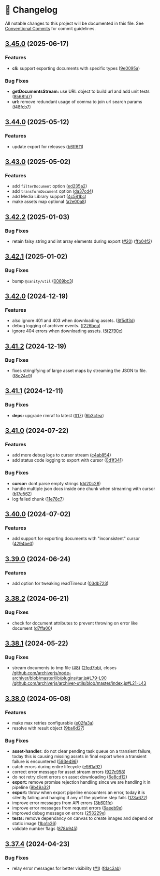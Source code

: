 <!-- markdownlint-disable --><!-- textlint-disable -->

# 📓 Changelog

All notable changes to this project will be documented in this file. See
[Conventional Commits](https://conventionalcommits.org) for commit guidelines.

## [3.45.0](https://github.com/sanity-io/export/compare/v3.44.0...v3.45.0) (2025-06-17)

### Features

- **cli:** support exporting documents with specific types ([9e0095a](https://github.com/sanity-io/export/commit/9e0095ad9a5389d2fb048c984e50d12f0fb84583))

### Bug Fixes

- **getDocumentsStream:** use URL object to build url and add unit tests ([8568fd7](https://github.com/sanity-io/export/commit/8568fd798f3269976aeab7ff436f2783b43c5a5e))
- **url:** remove redundant usage of comma to join url search params ([f48fcb7](https://github.com/sanity-io/export/commit/f48fcb7c0f931febb1ed9d0c524e0adf1572bd18))

## [3.44.0](https://github.com/sanity-io/export/compare/v3.43.0...v3.44.0) (2025-05-12)

### Features

- update export for releases ([b6ff6f1](https://github.com/sanity-io/export/commit/b6ff6f17a528e877c4137a22b164f95909833c94))

## [3.43.0](https://github.com/sanity-io/export/compare/v3.42.2...v3.43.0) (2025-05-02)

### Features

- add `filterDocument` option ([ed235a2](https://github.com/sanity-io/export/commit/ed235a27e573797475cf0bed44f36199cf1d5b3b))
- add `transformDocument` option ([da37cd4](https://github.com/sanity-io/export/commit/da37cd447383408690ed68732b7a99e8d3bee2fa))
- add Media Library support ([4c581bc](https://github.com/sanity-io/export/commit/4c581bcfc24913ace0b829a291ad96cf3e0d10d6))
- make assets map optional ([a2e00a8](https://github.com/sanity-io/export/commit/a2e00a8a24c0f2fcdae5cf2a16c863bf7c179ae1))

## [3.42.2](https://github.com/sanity-io/export/compare/v3.42.1...v3.42.2) (2025-01-03)

### Bug Fixes

- retain falsy string and int array elements during export ([#20](https://github.com/sanity-io/export/issues/20)) ([ffb04f2](https://github.com/sanity-io/export/commit/ffb04f244c65abdcc2b8f40d2d7a22ee5151c0a0))

## [3.42.1](https://github.com/sanity-io/export/compare/v3.42.0...v3.42.1) (2025-01-02)

### Bug Fixes

- bump `@sanity/util` ([0069bc3](https://github.com/sanity-io/export/commit/0069bc30b04bb7fc47f44fed36a3f0b52c179d03))

## [3.42.0](https://github.com/sanity-io/export/compare/v3.41.2...v3.42.0) (2024-12-19)

### Features

- also ignore 401 and 403 when downloading assets. ([8f5df3d](https://github.com/sanity-io/export/commit/8f5df3d6684121b0389e078a92385e5287c43456))
- debug logging of archiver events. ([f226bea](https://github.com/sanity-io/export/commit/f226bea73da9661b56a1a3db40ba14d2daee10c5))
- ignore 404 errors when downloading assets. ([5f2790c](https://github.com/sanity-io/export/commit/5f2790c9c80b23150ff55044fd8b9d030e0f144c))

## [3.41.2](https://github.com/sanity-io/export/compare/v3.41.1...v3.41.2) (2024-12-19)

### Bug Fixes

- fixes stringifying of large asset maps by streaming the JSON to file. ([f8e24c9](https://github.com/sanity-io/export/commit/f8e24c92811abc9dfcc1c40c6a2e3f5a5e3e3122))

## [3.41.1](https://github.com/sanity-io/export/compare/v3.41.0...v3.41.1) (2024-12-11)

### Bug Fixes

- **deps:** upgrade rimraf to latest ([#17](https://github.com/sanity-io/export/issues/17)) ([6b3cfea](https://github.com/sanity-io/export/commit/6b3cfea6c77f334eb212f4f5e5d03c697b07061b))

## [3.41.0](https://github.com/sanity-io/export/compare/v3.40.0...v3.41.0) (2024-07-22)

### Features

- add more debug logs to cursor stream ([c4ab854](https://github.com/sanity-io/export/commit/c4ab8549cb24380833729d4d241d4b1ef274fb76))
- add status code logging to export with cursor ([0d1f341](https://github.com/sanity-io/export/commit/0d1f341fbf0dceed58b2f5bfc2a4e7f377cff07f))

### Bug Fixes

- **cursor:** dont parse empty strings ([dd20c28](https://github.com/sanity-io/export/commit/dd20c288b779d94d1a83af6e8c71fb079a18c5df))
- handle multiple json docs inside one chunk when streaming with cursor ([b17e562](https://github.com/sanity-io/export/commit/b17e562462fcaef564503c64af54d26976a8d056))
- log failed chunk ([11e78c7](https://github.com/sanity-io/export/commit/11e78c77586ec3bb0fbdf19a9e256071b0803449))

## [3.40.0](https://github.com/sanity-io/export/compare/v3.39.0...v3.40.0) (2024-07-02)

### Features

- add support for exporting documents with "inconsistent" cursor ([4294be0](https://github.com/sanity-io/export/commit/4294be063b00b037186d47f18898dbe7cba1cd78))

## [3.39.0](https://github.com/sanity-io/export/compare/v3.38.2...v3.39.0) (2024-06-24)

### Features

- add option for tweaking readTimeout ([03db723](https://github.com/sanity-io/export/commit/03db72362914298834780c083412dfdd5f9ea484))

## [3.38.2](https://github.com/sanity-io/export/compare/v3.38.1...v3.38.2) (2024-06-21)

### Bug Fixes

- check for document attributes to prevent throwing on error like document ([d7ffa00](https://github.com/sanity-io/export/commit/d7ffa0014319d6edb01f5d2e63dde3ec634c0999))

## [3.38.1](https://github.com/sanity-io/export/compare/v3.38.0...v3.38.1) (2024-05-22)

### Bug Fixes

- stream documents to tmp file ([#8](https://github.com/sanity-io/export/issues/8)) ([2fed7bb](https://github.com/sanity-io/export/commit/2fed7bbe9973deadc49a741822c11ebf81079d38)), closes [/github.com/archiverjs/node-archiver/blob/master/lib/plugins/tar.js#L79-L90](https://github.com/sanity-io//github.com/archiverjs/node-archiver/blob/master/lib/plugins/tar.js/issues/L79-L90) [/github.com/archiverjs/archiver-utils/blob/master/index.js#L21-L43](https://github.com/sanity-io//github.com/archiverjs/archiver-utils/blob/master/index.js/issues/L21-L43)

## [3.38.0](https://github.com/sanity-io/export/compare/v3.37.4...v3.38.0) (2024-05-08)

### Features

- make max retries configurable ([e02fa3a](https://github.com/sanity-io/export/commit/e02fa3ad459647d467a2cd1663a03f15b2248952))
- resolve with result object ([9ba6d27](https://github.com/sanity-io/export/commit/9ba6d27b95f0575ec9cdb79d20fa4cd5eac5ef68))

### Bug Fixes

- **asset-handler:** do not clear pending task queue on a transient failure, today this is causing missing assets in final export when a transient failure is encountered ([593e496](https://github.com/sanity-io/export/commit/593e49638404b096660e1f8f4476cd1302c8dd95))
- catch errors during entire lifecycle ([e981a92](https://github.com/sanity-io/export/commit/e981a927fbe6914e02157e2612bb864ed572121b))
- correct error message for asset stream errors ([927c958](https://github.com/sanity-io/export/commit/927c958444a7aef2166a15c4b75b024b39626844))
- do not retry client errors on asset downloading ([6e8cd12](https://github.com/sanity-io/export/commit/6e8cd12f00cfc8f255a5dc75d38cc4876ce40eed))
- **export:** remove promise rejection handling since we are handling it in pipeline ([9b49a32](https://github.com/sanity-io/export/commit/9b49a32f4e4a32e62434ba9a31dc2a7019fe839f))
- **export:** throw when export pipeline encounters an error, today it is silently failing and hanging if any of the pipeline step fails ([173a672](https://github.com/sanity-io/export/commit/173a67282fc496e5ad77a1cf2beec1e3ea48ae20))
- improve error messages from API errors ([3b601fe](https://github.com/sanity-io/export/commit/3b601fed718f6ad74474fa1533c98919a2b32713))
- improve error messages from request errors ([6aeeb9e](https://github.com/sanity-io/export/commit/6aeeb9e5d0556213d0387e5d8ffd289e56af247b))
- improved debug message on errors ([253229e](https://github.com/sanity-io/export/commit/253229eb131513e981324057744d855aed57f690))
- **tests:** remove dependancy on canvas to create images and depend on static image ([1ba1a36](https://github.com/sanity-io/export/commit/1ba1a3613c2aa40b2f41d1ff0e7c82847bd33adf))
- validate number flags ([878b945](https://github.com/sanity-io/export/commit/878b9453fb87da776f7b9c4e92bd5e0766d7c765))

## [3.37.4](https://github.com/sanity-io/export/compare/v3.37.3...v3.37.4) (2024-04-23)

### Bug Fixes

- relay error messages for better visibility ([#1](https://github.com/sanity-io/export/issues/1)) ([fdac3ab](https://github.com/sanity-io/export/commit/fdac3ab53d75c21fdbf54582d4616b50bf68955a))
